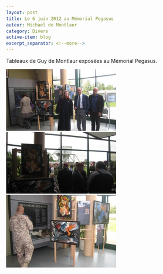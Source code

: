```yaml
---
layout: post
title: Le 6 juin 2012 au Mémorial Pegasus
auteur: Michael de Montlaur
category: Divers
active-item: blog
excerpt_separator: <!--more-->
---
```

Tableaux de Guy de Montlaur exposées au Mémorial Pegasus.

<img src="/photos/wordpress/GdM-MemPeg2-300x168.jpg" alt="Mary-Jane Dawson, George et Guillaume de Montlaur">
<img src="/photos/wordpress/GdM-MemPeg1-300x168.jpg" alt="Le vrai pont vu du musée">
<img src="/photos/wordpress/GdM-MemPeg5-300x198.jpg" alt="Exposition Mémorial Pegasus">
